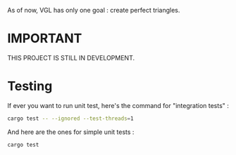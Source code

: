 As of now, VGL has only one goal : create perfect triangles.

# IMPORTANT

THIS PROJECT IS STILL IN DEVELOPMENT. 

# Testing

If ever you want to run unit test, here's the command for "integration tests" : 

```bash
cargo test -- --ignored --test-threads=1
```

And here are the ones for simple unit tests : 

```bash
cargo test
```

